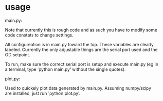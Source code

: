usage
=====

main.py:

Note that currently this is rough code and as such you have to modify some code constats to change settings.

All configureation is in main.py toward the top.  These variables are clearly labeled.  Currently the only adjustable things are the serial port used and the OD setpoint.

To run, make sure the correct serial port is setup and execute main.py (eg in a terminal, type 'python main.py' without the single quotes).



plot.py:

Used to quickely plot data generated by main.py.  Assuming numpy/scipy are installed, just run 'python plot.py'.